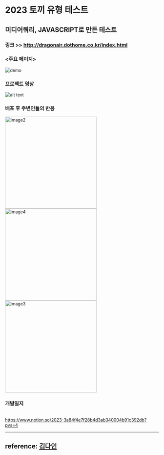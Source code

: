 
# 2023 토끼 유형 테스트
## 미디어쿼리, JAVASCRIPT로 만든 테스트
### 링크 >>  http://dragonair.dothome.co.kr/index.html <br>

### <주요 페이지> <br>
![demo](https://user-images.githubusercontent.com/80152716/218378844-aa94fe10-423b-4925-8fc4-eaa340a52243.png) <br>

### 프로젝트 영상<br>
![alt text](demo/demo.gif)

### 배포 후 주변인들의 반응 <br>

<img src="https://github.com/user-attachments/assets/0ab21f1f-d760-40ab-9473-e6cf5030dafe" alt="image2" style="width: 300px; height: auto;">

<img src="https://github.com/user-attachments/assets/c8237d5b-973b-440a-9a44-a132a615978f" alt="image4" style="width: 300px; height: auto;">
<img src="https://github.com/user-attachments/assets/6cd122f5-8b79-41b4-aa6c-732b319f0366" alt="image3" style="width: 300px; height: auto;">

### 개발일지<br>
<Notion> <br>
https://www.notion.so/2023-3a84f4e7f28b4d3ab340004b91c392db?pvs=4

---
reference: [김다인](https://dev-dain.tistory.com)  
---
 
